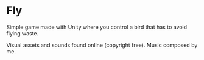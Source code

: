 # Fly

Simple game made with Unity where you control a bird that has to avoid flying waste.

Visual assets and sounds found online (copyright free). Music composed by me. 
